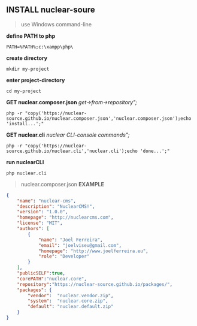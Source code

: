 ## INSTALL nuclear-soure
>  use Windows command-line 

__define PATH to php__

```
PATH=%PATH%;c:\xampp\php\
```

__create directory__

```
mkdir my-project
```

__enter project-directory__

```
cd my-project
```

__GET nuclear.composer.json__ *get->from->repository";*

```
php -r "copy('https://nuclear-source.github.io/nuclear.composer.json','nuclear.composer.json');echo 'install...';"
```
__GET nuclear.cli__ *nuclear CLI-console commands";*

```
php -r "copy('https://nuclear-source.github.io/nuclear.cli','nuclear.cli');echo 'done...';" 
```

__run nuclearCLI__

```
php nuclear.cli
```

>  nuclear.composer.json __EXAMPLE__

```json
{
    "name": "nuclear-cms",
    "description": "NuclearCMS!",
    "version": "1.0.0",
    "homepage": "http://nuclearcms.com",
    "license": "MIT",
    "authors": [
        {
            "name": "Joel Ferreira",
            "email": "joelviseu@gmail.com",
            "homepage": "http://www.joelferreira.eu",
            "role": "Developer"
        }
    ],
    "publicSELF":true,
    "corePATH":"nuclear.core",
    "repository":"https://nuclear-source.github.io/packages/",
    "packages": {
        "vendor":  "nuclear.vendor.zip",
        "system":  "nuclear.core.zip",
        "default": "nuclear.default.zip"
    }
}
```



